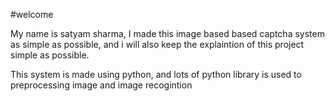 #welcome 

My name is satyam sharma, I made this image based based captcha system as simple as possible, and i will also keep the explaintion of this project simple as possible.

This system is made using python, and lots of python library is used to preprocessing image and image recogintion
